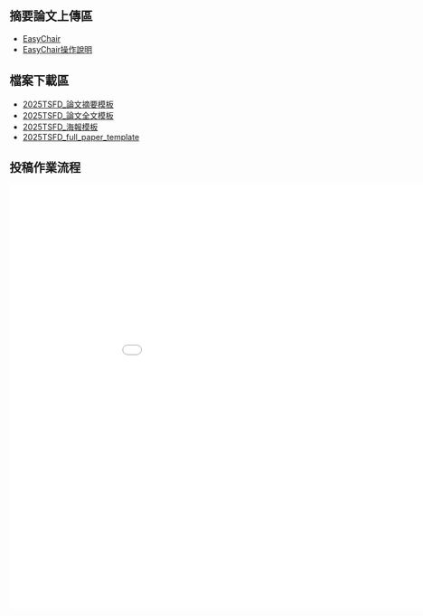 ## 摘要論文上傳區
- <a href="https://easychair.org/conferences?conf=tsfd2025" target="_blank">EasyChair</a>
- <a href="/">EasyChair操作說明</a>
## 檔案下載區
- <a href="https://docs.google.com/uc?export=download&id=1Fdkuvsc6r0uRsFP-litaTPNiQwXkgMC-" download>2025TSFD_論文摘要模板</a>
- <a href="https://docs.google.com/uc?export=download&id=1bc8n9F1hkH77kVJkiSsfJOuulamWX2Vo" download>2025TSFD_論文全文模板</a>
- <a href="https://docs.google.com/uc?export=download&id=1CQEpXQKkAsfj8sdRGdHxBDeNdmxri-bc" download>2025TSFD_海報模板</a>
- <a href="https://docs.google.com/uc?export=download&id=1cAgPLLKmpOKSp6PPdWCap1R8qCR6Y1BD" download>2025TSFD_full_paper_template</a>

## 投稿作業流程

<iframe src="./static/docs/論文繳交與審查流程.pdf#toolbar=0&navpanes=0&view=Fit"style="border: none; width: 1000px; height: 750px">